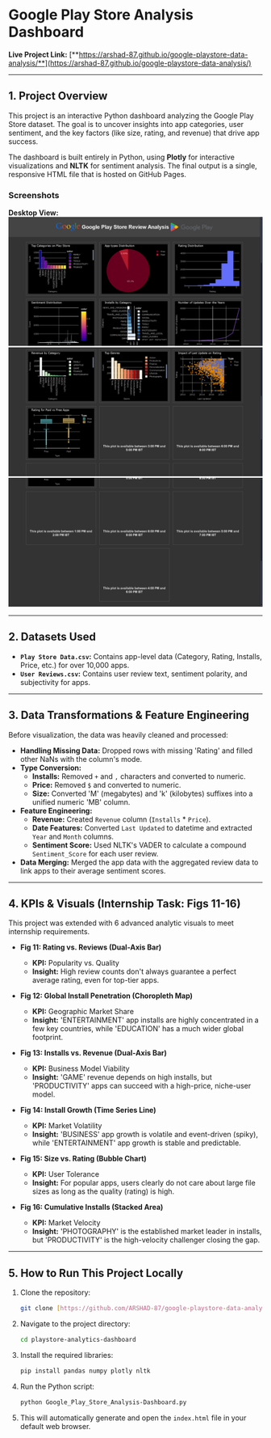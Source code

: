 # Google Play Store Analysis Dashboard

**Live Project Link:** [**https://arshad-87.github.io/google-playstore-data-analysis/**](https://arshad-87.github.io/google-playstore-data-analysis/)

---

## 1. Project Overview

This project is an interactive Python dashboard analyzing the Google Play Store dataset. The goal is to uncover insights into app categories, user sentiment, and the key factors (like size, rating, and revenue) that drive app success.

The dashboard is built entirely in Python, using **Plotly** for interactive visualizations and **NLTK** for sentiment analysis. The final output is a single, responsive HTML file that is hosted on GitHub Pages.

### Screenshots

**Desktop View:**
![Screenshot 1](Screenshots/Screenshot_1.png)
![Screenshot 2](Screenshots/Screenshot_2.png)
![Screenshot 3](Screenshots/Screenshot_3.png)

---

## 2. Datasets Used

* **`Play Store Data.csv`:** Contains app-level data (Category, Rating, Installs, Price, etc.) for over 10,000 apps.
* **`User Reviews.csv`:** Contains user review text, sentiment polarity, and subjectivity for apps.

---

## 3. Data Transformations & Feature Engineering

Before visualization, the data was heavily cleaned and processed:

* **Handling Missing Data:** Dropped rows with missing 'Rating' and filled other NaNs with the column's mode.
* **Type Conversion:**
    * **Installs:** Removed `+` and `,` characters and converted to numeric.
    * **Price:** Removed `$` and converted to numeric.
    * **Size:** Converted 'M' (megabytes) and 'k' (kilobytes) suffixes into a unified numeric 'MB' column.
* **Feature Engineering:**
    * **Revenue:** Created `Revenue` column (`Installs` * `Price`).
    * **Date Features:** Converted `Last Updated` to datetime and extracted `Year` and `Month` columns.
    * **Sentiment Score:** Used NLTK's VADER to calculate a compound `Sentiment_Score` for each user review.
* **Data Merging:** Merged the app data with the aggregated review data to link apps to their average sentiment scores.

---

## 4. KPIs & Visuals (Internship Task: Figs 11-16)

This project was extended with 6 advanced analytic visuals to meet internship requirements.

* **Fig 11: Rating vs. Reviews (Dual-Axis Bar)**
    * **KPI:** Popularity vs. Quality
    * **Insight:** High review counts don't always guarantee a perfect average rating, even for top-tier apps.

* **Fig 12: Global Install Penetration (Choropleth Map)**
    * **KPI:** Geographic Market Share
    * **Insight:** 'ENTERTAINMENT' app installs are highly concentrated in a few key countries, while 'EDUCATION' has a much wider global footprint.

* **Fig 13: Installs vs. Revenue (Dual-Axis Bar)**
    * **KPI:** Business Model Viability
    * **Insight:** 'GAME' revenue depends on high installs, but 'PRODUCTIVITY' apps can succeed with a high-price, niche-user model.

* **Fig 14: Install Growth (Time Series Line)**
    * **KPI:** Market Volatility
    * **Insight:** 'BUSINESS' app growth is volatile and event-driven (spiky), while 'ENTERTAINMENT' app growth is stable and predictable.

* **Fig 15: Size vs. Rating (Bubble Chart)**
    * **KPI:** User Tolerance
    * **Insight:** For popular apps, users clearly do not care about large file sizes as long as the quality (rating) is high.

* **Fig 16: Cumulative Installs (Stacked Area)**
    * **KPI:** Market Velocity
    * **Insight:** 'PHOTOGRAPHY' is the established market leader in installs, but 'PRODUCTIVITY' is the high-velocity challenger closing the gap.

---

## 5. How to Run This Project Locally

1.  Clone the repository:
    ```sh
    git clone [https://github.com/ARSHAD-87/google-playstore-data-analysis.git](https://github.com/ARSHAD-87/google-playstore-data-analysis.git)
    ```
2.  Navigate to the project directory:
    ```sh
    cd playstore-analytics-dashboard
    ```
3.  Install the required libraries:
    ```sh
    pip install pandas numpy plotly nltk
    ```
4.  Run the Python script:
    ```sh
    python Google_Play_Store_Analysis-Dashboard.py
    ```
5.  This will automatically generate and open the `index.html` file in your default web browser.
